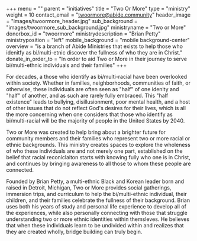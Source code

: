 +++
menu = ""
parent = "initiatives"
title = "Two Or More"
type = "ministry"
weight = 10
contact_email = "twoormore@abide.community"
header_image = "images/twoormore_header.jpg"
sub_background = "images/twoormore_sub_background.jpg"
ministryname = "Two or More"
donorbox_id = "twoormore"
ministrydescription = "Brian Petty"
ministryposition = "left"
mobile_background = "mobile background-center"
overview = "is a branch of Abide Ministries that exists to help those who idenitfy as bi/multi-etnic discover the fullness of who they are in Christ."
donate_in_order_to = "In order to aid Two or More in their journey to serve bi/multi-ethnic individuals and their families"
+++

For decades, a those who identify as bi/multi-racial have been overlooked within society. Whether in families, neighborhoods, communities of faith, or otherwise, these individuals are often seen as "half" of one idenity and "half" of another, and as such are rarely fully embraced. This "half existence" leads to bullying, disillusionment, poor mental health, and a host of other issues that do not reflect God's desires for their lives, which is all the more concerning when one considers that those who identify as bi/multi-racial will be the majority of people in the United States by 2040. 

Two or More was created to help bring about a brighter future for community members and their families who represent two or more racial or ethnic backgrounds. This ministry creates spaces to explore the wholeness of who these individuals are and not merely one part, established on the belief that racial reconiclaiton starts with knowing fully who one is in Christ, and continues by bringing awareness to all those to whom these people are connected. 

Founded by Brian Petty, a multi-ethnic Black and Korean leader born and raised in Detroit, Michigan, Two or More provides social gatherings, immersion trips, and curriculum to help the bi/multi-ethnic individual, their children, and their families celebrate the fullness of their background. Brian uses both his years of study and personal life experience to develop all of the experiences, while also personally connecting with those that struggle understanding two or more ethnic identities within themsleves. He believes that when these individuals learn to be undivided within and realizes that they are created wholly, bridge building can truly begin. 